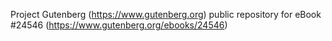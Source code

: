 Project Gutenberg (https://www.gutenberg.org) public repository for eBook #24546 (https://www.gutenberg.org/ebooks/24546)
